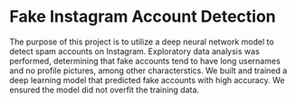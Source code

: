 # Fake Instagram Account Detection

The purpose of this project is to utilize a deep neural network model to detect spam accounts on Instagram. Exploratory data analysis was performed, determining that fake accounts tend to have long usernames and no profile pictures, among other characterstics. We built and trained a deep learning model that predicted fake accounts with high accuracy. We ensured the model did not overfit the training data. 
